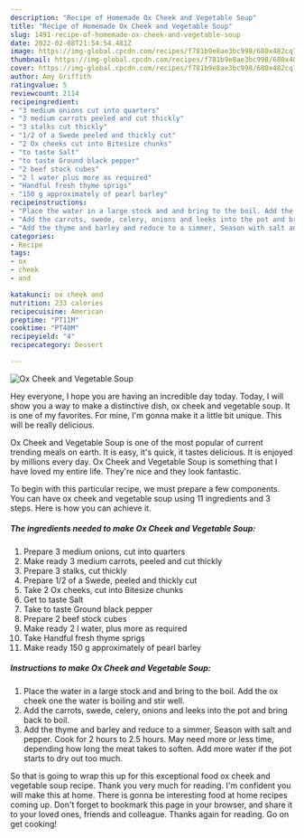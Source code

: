 ```yaml
---
description: "Recipe of Homemade Ox Cheek and Vegetable Soup"
title: "Recipe of Homemade Ox Cheek and Vegetable Soup"
slug: 1491-recipe-of-homemade-ox-cheek-and-vegetable-soup
date: 2022-02-08T21:54:54.481Z
image: https://img-global.cpcdn.com/recipes/f781b9e8ae3bc998/680x482cq70/ox-cheek-and-vegetable-soup-recipe-main-photo.jpg
thumbnail: https://img-global.cpcdn.com/recipes/f781b9e8ae3bc998/680x482cq70/ox-cheek-and-vegetable-soup-recipe-main-photo.jpg
cover: https://img-global.cpcdn.com/recipes/f781b9e8ae3bc998/680x482cq70/ox-cheek-and-vegetable-soup-recipe-main-photo.jpg
author: Amy Griffith
ratingvalue: 5
reviewcount: 2114
recipeingredient:
- "3 medium onions cut into quarters"
- "3 medium carrots peeled and cut thickly"
- "3 stalks cut thickly"
- "1/2 of a Swede peeled and thickly cut"
- "2 Ox cheeks cut into Bitesize chunks"
- "to taste Salt"
- "to taste Ground black pepper"
- "2 beef stock cubes"
- "2 l water plus more as required"
- "Handful fresh thyme sprigs"
- "150 g approximately of pearl barley"
recipeinstructions:
- "Place the water in a large stock and and bring to the boil. Add the ox cheek one the water is boiling and stir well."
- "Add the carrots, swede, celery, onions and leeks into the pot and bring back to boil."
- "Add the thyme and barley and reduce to a simmer, Season with salt and pepper. Cook for 2 hours to 2.5 hours. May need more or less time, depending how long the meat takes to soften. Add more water if the pot starts to dry out too much."
categories:
- Recipe
tags:
- ox
- cheek
- and

katakunci: ox cheek and 
nutrition: 233 calories
recipecuisine: American
preptime: "PT11M"
cooktime: "PT40M"
recipeyield: "4"
recipecategory: Dessert

---
```



![Ox Cheek and Vegetable Soup](https://img-global.cpcdn.com/recipes/f781b9e8ae3bc998/680x482cq70/ox-cheek-and-vegetable-soup-recipe-main-photo.jpg)

Hey everyone, I hope you are having an incredible day today. Today, I will show you a way to make a distinctive dish, ox cheek and vegetable soup. It is one of my favorites. For mine, I'm gonna make it a little bit unique. This will be really delicious.

Ox Cheek and Vegetable Soup is one of the most popular of current trending meals on earth. It is easy, it's quick, it tastes delicious. It is enjoyed by millions every day. Ox Cheek and Vegetable Soup is something that I have loved my entire life. They're nice and they look fantastic.




To begin with this particular recipe, we must prepare a few components. You can have ox cheek and vegetable soup using 11 ingredients and 3 steps. Here is how you can achieve it.

<!--inarticleads1-->

##### The ingredients needed to make Ox Cheek and Vegetable Soup:

1. Prepare 3 medium onions, cut into quarters
1. Make ready 3 medium carrots, peeled and cut thickly
1. Prepare 3 stalks, cut thickly
1. Prepare 1/2 of a Swede, peeled and thickly cut
1. Take 2 Ox cheeks, cut into Bitesize chunks
1. Get to taste Salt
1. Take to taste Ground black pepper
1. Prepare 2 beef stock cubes
1. Make ready 2 l water, plus more as required
1. Take Handful fresh thyme sprigs
1. Make ready 150 g approximately of pearl barley




<!--inarticleads2-->

##### Instructions to make Ox Cheek and Vegetable Soup:

1. Place the water in a large stock and and bring to the boil. Add the ox cheek one the water is boiling and stir well.
1. Add the carrots, swede, celery, onions and leeks into the pot and bring back to boil.
1. Add the thyme and barley and reduce to a simmer, Season with salt and pepper. Cook for 2 hours to 2.5 hours. May need more or less time, depending how long the meat takes to soften. Add more water if the pot starts to dry out too much.




So that is going to wrap this up for this exceptional food ox cheek and vegetable soup recipe. Thank you very much for reading. I'm confident you will make this at home. There is gonna be interesting food at home recipes coming up. Don't forget to bookmark this page in your browser, and share it to your loved ones, friends and colleague. Thanks again for reading. Go on get cooking!
